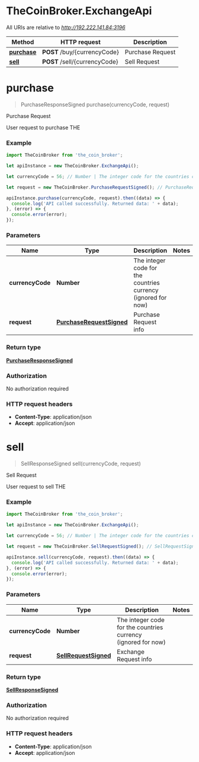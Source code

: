 # TheCoinBroker.ExchangeApi

All URIs are relative to *http://192.222.141.84:3196*

Method | HTTP request | Description
------------- | ------------- | -------------
[**purchase**](ExchangeApi.md#purchase) | **POST** /buy/{currencyCode} | Purchase Request
[**sell**](ExchangeApi.md#sell) | **POST** /sell/{currencyCode} | Sell Request


<a name="purchase"></a>
# **purchase**
> PurchaseResponseSigned purchase(currencyCode, request)

Purchase Request

User request to purchase THE

### Example
```javascript
import TheCoinBroker from 'the_coin_broker';

let apiInstance = new TheCoinBroker.ExchangeApi();

let currencyCode = 56; // Number | The integer code for the countries currency (ignored for now)

let request = new TheCoinBroker.PurchaseRequestSigned(); // PurchaseRequestSigned | Purchase Request info

apiInstance.purchase(currencyCode, request).then((data) => {
  console.log('API called successfully. Returned data: ' + data);
}, (error) => {
  console.error(error);
});

```

### Parameters

Name | Type | Description  | Notes
------------- | ------------- | ------------- | -------------
 **currencyCode** | **Number**| The integer code for the countries currency (ignored for now) | 
 **request** | [**PurchaseRequestSigned**](PurchaseRequestSigned.md)| Purchase Request info | 

### Return type

[**PurchaseResponseSigned**](PurchaseResponseSigned.md)

### Authorization

No authorization required

### HTTP request headers

 - **Content-Type**: application/json
 - **Accept**: application/json

<a name="sell"></a>
# **sell**
> SellResponseSigned sell(currencyCode, request)

Sell Request

User request to sell THE

### Example
```javascript
import TheCoinBroker from 'the_coin_broker';

let apiInstance = new TheCoinBroker.ExchangeApi();

let currencyCode = 56; // Number | The integer code for the countries currency (ignored for now)

let request = new TheCoinBroker.SellRequestSigned(); // SellRequestSigned | Exchange Request info

apiInstance.sell(currencyCode, request).then((data) => {
  console.log('API called successfully. Returned data: ' + data);
}, (error) => {
  console.error(error);
});

```

### Parameters

Name | Type | Description  | Notes
------------- | ------------- | ------------- | -------------
 **currencyCode** | **Number**| The integer code for the countries currency (ignored for now) | 
 **request** | [**SellRequestSigned**](SellRequestSigned.md)| Exchange Request info | 

### Return type

[**SellResponseSigned**](SellResponseSigned.md)

### Authorization

No authorization required

### HTTP request headers

 - **Content-Type**: application/json
 - **Accept**: application/json

